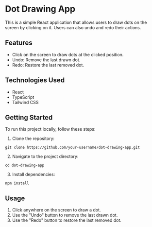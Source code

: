 # Dot Drawing App

This is a simple React application that allows users to draw dots on the screen by clicking on it. Users can also undo and redo their actions.

## Features

- Click on the screen to draw dots at the clicked position.
- Undo: Remove the last drawn dot.
- Redo: Restore the last removed dot.

## Technologies Used

- React
- TypeScript
- Tailwind CSS

## Getting Started

To run this project locally, follow these steps:

1. Clone the repository:
```
git clone https://github.com/your-username/dot-drawing-app.git
```
2. Navigate to the project directory:
```
cd dot-drawing-app
```
3. Install dependencies:
```
npm install
```

## Usage
1. Click anywhere on the screen to draw a dot.
2. Use the "Undo" button to remove the last drawn dot.
3. Use the "Redo" button to restore the last removed dot.

